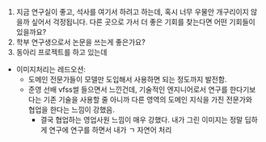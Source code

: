 1. 지금 연구실이 좋고, 석사를 여기서 하려고 하는데, 혹시 너무 우물안 개구리이지 않을까 싶어서 걱정됩니다. 다른 곳으로 가서 더 좋은 기회를 찾는다면 어떤 기회들이 있을까요?
2. 학부 연구생으로서 논문을 쓰는게 좋은가요?
3. 동아리 프로젝트를 하고 있는데 

- 이미지처리는 레드오션: 
	- 도메인 전문가들이 모델만 도입해서 사용하면 되는 정도까지 발전함. 
	- 준영 선배 vfss썰 들으면서 느낀건데, 기술적인 엔지니어로서 연구를 한다기보다는 기존 기술을 사용할 줄 아니까 다른 영역의 도메인 지식을 가진 전문가와 협업을 한다는 느낌이 강했음.
		- 결국 협업하는 영업사원 느낌이 매우 강했다. 내가 그린 이미지는 정말 딥하게 연구에 연구를 하면서 내가 ㄱ
자연어 처리
